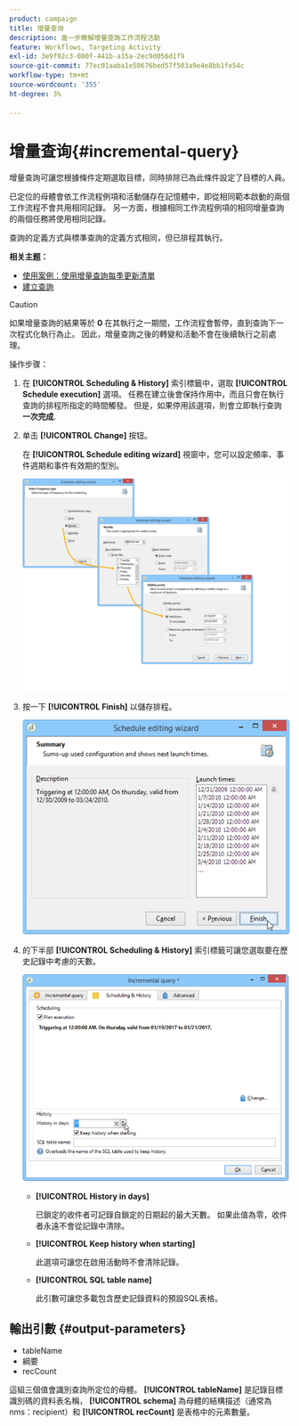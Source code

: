 ```yaml
---
product: campaign
title: 增量查询
description: 進一步瞭解增量查詢工作流程活動
feature: Workflows, Targeting Activity
exl-id: 3e9f92c3-080f-441b-a15a-2ec9d056d1f9
source-git-commit: 77ec01aaba1e50676bed57f503a9e4e8bb1fe54c
workflow-type: tm+mt
source-wordcount: '355'
ht-degree: 3%

---
```


# 增量查询{#incremental-query}



增量查詢可讓您根據條件定期選取目標，同時排除已為此條件設定了目標的人員。

已定位的母體會依工作流程例項和活動儲存在記憶體中，即從相同範本啟動的兩個工作流程不會共用相同記錄。 另一方面，根據相同工作流程例項的相同增量查詢的兩個任務將使用相同記錄。

查詢的定義方式與標準查詢的定義方式相同，但已排程其執行。

**相关主题：**

* [使用案例：使用增量查詢每季更新清單](quarterly-list-update.md)
* [建立查詢](query.md#creating-a-query)

>[!CAUTION]
>
>如果增量查詢的結果等於 **0** 在其執行之一期間，工作流程會暫停，直到查詢下一次程式化執行為止。 因此，增量查詢之後的轉變和活動不會在後續執行之前處理。

操作步骤：

1. 在 **[!UICONTROL Scheduling & History]** 索引標籤中，選取 **[!UICONTROL Schedule execution]** 選項。 任務在建立後會保持作用中，而且只會在執行查詢的排程所指定的時間觸發。 但是，如果停用該選項，則會立即執行查詢 **一次完成**.
1. 单击 **[!UICONTROL Change]** 按钮。

   在 **[!UICONTROL Schedule editing wizard]** 視窗中，您可以設定頻率、事件週期和事件有效期的型別。

   ![](assets/s_user_segmentation_wizard_11.png)

1. 按一下 **[!UICONTROL Finish]** 以儲存排程。

   ![](assets/s_user_segmentation_wizard_valid.png)

1. 的下半部 **[!UICONTROL Scheduling & History]** 索引標籤可讓您選取要在歷史記錄中考慮的天數。

   ![](assets/edit_request_inc.png)

   * **[!UICONTROL History in days]**

      已鎖定的收件者可記錄自鎖定的日期起的最大天數。 如果此值為零，收件者永遠不會從記錄中清除。

   * **[!UICONTROL Keep history when starting]**

      此選項可讓您在啟用活動時不會清除記錄。

   * **[!UICONTROL SQL table name]**

      此引數可讓您多載包含歷史記錄資料的預設SQL表格。

## 輸出引數 {#output-parameters}

* tableName
* 綱要
* recCount

這組三個值會識別查詢所定位的母體。 **[!UICONTROL tableName]** 是記錄目標識別碼的資料表名稱， **[!UICONTROL schema]** 為母體的結構描述（通常為nms：recipient）和 **[!UICONTROL recCount]** 是表格中的元素數量。

